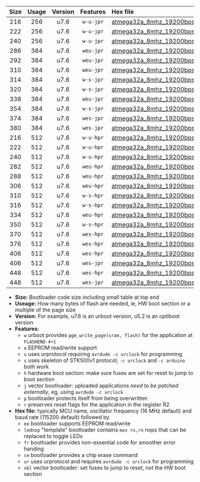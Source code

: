 |Size|Usage|Version|Features|Hex file|
|:-:|:-:|:-:|:-:|:--|
|216|256|u7.6|`w-u-jpr`|[atmega32a_8mhz_19200bps_ur_vbl.hex](https://raw.githubusercontent.com/stefanrueger/urboot/main//atmega32a_8mhz_19200bps_ur_vbl.hex)|
|222|256|u7.6|`w-u-jpr`|[atmega32a_8mhz_19200bps_lednop_ur_vbl.hex](https://raw.githubusercontent.com/stefanrueger/urboot/main//atmega32a_8mhz_19200bps_lednop_ur_vbl.hex)|
|240|256|u7.6|`w-u-jpr`|[atmega32a_8mhz_19200bps_lednop_fr_ur_vbl.hex](https://raw.githubusercontent.com/stefanrueger/urboot/main//atmega32a_8mhz_19200bps_lednop_fr_ur_vbl.hex)|
|286|384|u7.6|`weu-jpr`|[atmega32a_8mhz_19200bps_ee_ur_vbl.hex](https://raw.githubusercontent.com/stefanrueger/urboot/main//atmega32a_8mhz_19200bps_ee_ur_vbl.hex)|
|292|384|u7.6|`weu-jpr`|[atmega32a_8mhz_19200bps_ee_lednop_ur_vbl.hex](https://raw.githubusercontent.com/stefanrueger/urboot/main//atmega32a_8mhz_19200bps_ee_lednop_ur_vbl.hex)|
|310|384|u7.6|`weu-jpr`|[atmega32a_8mhz_19200bps_ee_lednop_fr_ur_vbl.hex](https://raw.githubusercontent.com/stefanrueger/urboot/main//atmega32a_8mhz_19200bps_ee_lednop_fr_ur_vbl.hex)|
|314|384|u7.6|`w-s-jpr`|[atmega32a_8mhz_19200bps_vbl.hex](https://raw.githubusercontent.com/stefanrueger/urboot/main//atmega32a_8mhz_19200bps_vbl.hex)|
|320|384|u7.6|`w-s-jpr`|[atmega32a_8mhz_19200bps_lednop_vbl.hex](https://raw.githubusercontent.com/stefanrueger/urboot/main//atmega32a_8mhz_19200bps_lednop_vbl.hex)|
|338|384|u7.6|`weu-jpr`|[atmega32a_8mhz_19200bps_ee_lednop_fr_ce_ur_vbl.hex](https://raw.githubusercontent.com/stefanrueger/urboot/main//atmega32a_8mhz_19200bps_ee_lednop_fr_ce_ur_vbl.hex)|
|354|384|u7.6|`w-s-jpr`|[atmega32a_8mhz_19200bps_lednop_fr_vbl.hex](https://raw.githubusercontent.com/stefanrueger/urboot/main//atmega32a_8mhz_19200bps_lednop_fr_vbl.hex)|
|374|384|u7.6|`wes-jpr`|[atmega32a_8mhz_19200bps_ee_vbl.hex](https://raw.githubusercontent.com/stefanrueger/urboot/main//atmega32a_8mhz_19200bps_ee_vbl.hex)|
|380|384|u7.6|`wes-jpr`|[atmega32a_8mhz_19200bps_ee_lednop_vbl.hex](https://raw.githubusercontent.com/stefanrueger/urboot/main//atmega32a_8mhz_19200bps_ee_lednop_vbl.hex)|
|216|512|u7.6|`w-u-hpr`|[atmega32a_8mhz_19200bps_ur.hex](https://raw.githubusercontent.com/stefanrueger/urboot/main//atmega32a_8mhz_19200bps_ur.hex)|
|222|512|u7.6|`w-u-hpr`|[atmega32a_8mhz_19200bps_lednop_ur.hex](https://raw.githubusercontent.com/stefanrueger/urboot/main//atmega32a_8mhz_19200bps_lednop_ur.hex)|
|240|512|u7.6|`w-u-hpr`|[atmega32a_8mhz_19200bps_lednop_fr_ur.hex](https://raw.githubusercontent.com/stefanrueger/urboot/main//atmega32a_8mhz_19200bps_lednop_fr_ur.hex)|
|282|512|u7.6|`weu-hpr`|[atmega32a_8mhz_19200bps_ee_ur.hex](https://raw.githubusercontent.com/stefanrueger/urboot/main//atmega32a_8mhz_19200bps_ee_ur.hex)|
|288|512|u7.6|`weu-hpr`|[atmega32a_8mhz_19200bps_ee_lednop_ur.hex](https://raw.githubusercontent.com/stefanrueger/urboot/main//atmega32a_8mhz_19200bps_ee_lednop_ur.hex)|
|306|512|u7.6|`weu-hpr`|[atmega32a_8mhz_19200bps_ee_lednop_fr_ur.hex](https://raw.githubusercontent.com/stefanrueger/urboot/main//atmega32a_8mhz_19200bps_ee_lednop_fr_ur.hex)|
|310|512|u7.6|`w-s-hpr`|[atmega32a_8mhz_19200bps.hex](https://raw.githubusercontent.com/stefanrueger/urboot/main//atmega32a_8mhz_19200bps.hex)|
|316|512|u7.6|`w-s-hpr`|[atmega32a_8mhz_19200bps_lednop.hex](https://raw.githubusercontent.com/stefanrueger/urboot/main//atmega32a_8mhz_19200bps_lednop.hex)|
|334|512|u7.6|`weu-hpr`|[atmega32a_8mhz_19200bps_ee_lednop_fr_ce_ur.hex](https://raw.githubusercontent.com/stefanrueger/urboot/main//atmega32a_8mhz_19200bps_ee_lednop_fr_ce_ur.hex)|
|350|512|u7.6|`w-s-hpr`|[atmega32a_8mhz_19200bps_lednop_fr.hex](https://raw.githubusercontent.com/stefanrueger/urboot/main//atmega32a_8mhz_19200bps_lednop_fr.hex)|
|370|512|u7.6|`wes-hpr`|[atmega32a_8mhz_19200bps_ee.hex](https://raw.githubusercontent.com/stefanrueger/urboot/main//atmega32a_8mhz_19200bps_ee.hex)|
|376|512|u7.6|`wes-hpr`|[atmega32a_8mhz_19200bps_ee_lednop.hex](https://raw.githubusercontent.com/stefanrueger/urboot/main//atmega32a_8mhz_19200bps_ee_lednop.hex)|
|406|512|u7.6|`wes-hpr`|[atmega32a_8mhz_19200bps_ee_lednop_fr.hex](https://raw.githubusercontent.com/stefanrueger/urboot/main//atmega32a_8mhz_19200bps_ee_lednop_fr.hex)|
|406|512|u7.6|`wes-jpr`|[atmega32a_8mhz_19200bps_ee_lednop_fr_vbl.hex](https://raw.githubusercontent.com/stefanrueger/urboot/main//atmega32a_8mhz_19200bps_ee_lednop_fr_vbl.hex)|
|448|512|u7.6|`wes-hpr`|[atmega32a_8mhz_19200bps_ee_lednop_fr_ce.hex](https://raw.githubusercontent.com/stefanrueger/urboot/main//atmega32a_8mhz_19200bps_ee_lednop_fr_ce.hex)|
|448|512|u7.6|`wes-jpr`|[atmega32a_8mhz_19200bps_ee_lednop_fr_ce_vbl.hex](https://raw.githubusercontent.com/stefanrueger/urboot/main//atmega32a_8mhz_19200bps_ee_lednop_fr_ce_vbl.hex)|

- **Size:** Bootloader code size including small table at top end
- **Useage:** How many bytes of flash are needed, ie, HW boot section or a multiple of the page size
- **Version:** For example, u7.6 is an urboot version, o5.2 is an optiboot version
- **Features:**
  + `w` urboot provides `pgm_write_page(sram, flash)` for the application at `FLASHEND-4+1`
  + `e` EEPROM read/write support
  + `u` uses urprotocol requiring `avrdude -c urclock` for programming
  + `s` uses skeleton of STK500v1 protocol; `-c urclock` and `-c arduino` both work
  + `h` hardware boot section: make sure fuses are set for reset to jump to boot section
  + `j` vector bootloader: uploaded applications *need to be patched externally*, eg, using `avrdude -c urclock`
  + `p` bootloader protects itself from being overwritten
  + `r` preserves reset flags for the application in the register R2
- **Hex file:** typically MCU name, oscillator frequency (16 MHz default) and baud rate (115200 default) followed by
  + `ee` bootloader supports EEPROM read/write
  + `lednop` "template" bootloader contains `mov rx,rx` nops that can be replaced to toggle LEDs
  + `fr` bootloader provides non-essential code for smoother error handing
  + `ce` bootloader provides a chip erase command
  + `ur` uses urprotocol and requires `avrdude -c urclock` for programming
  + `vbl` vector bootloader: set fuses to jump to reset, not the HW boot section
